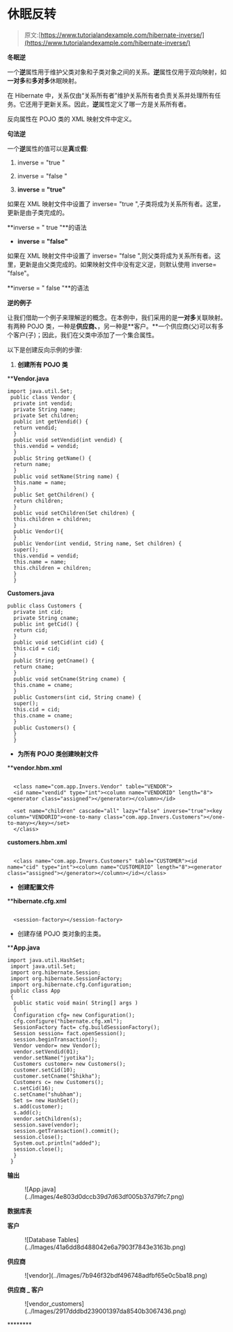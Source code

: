 # 休眠反转

> 原文:[https://www.tutorialandexample.com/hibernate-inverse/](https://www.tutorialandexample.com/hibernate-inverse/)

**冬眠逆**

一个**逆**属性用于维护父类对象和子类对象之间的关系。**逆**属性仅用于双向映射，如**一对多**和**多对多**休眠映射。

在 Hibernate 中，关系仅由“关系所有者”维护关系所有者负责关系并处理所有任务。它还用于更新关系。因此，**逆**属性定义了哪一方是关系所有者。

反向属性在 POJO 类的 XML 映射文件中定义。

**句法逆**

一个**逆**属性的值可以是**真**或**假**:

1.  inverse = "true "
2.  inverse = "false "

1.  **inverse = "true"**

如果在 XML 映射文件中设置了 inverse= "true ",子类将成为关系所有者。这里，更新是由子类完成的。

**inverse = " true "**的语法

*   **inverse = "false"**

如果在 XML 映射文件中设置了 inverse= "false ",则父类将成为关系所有者。这里，更新是由父类完成的。如果映射文件中没有定义逆，则默认使用 inverse= "false"。

**inverse = " false "**的语法

**逆的例子**

让我们借助一个例子来理解逆的概念。在本例中，我们采用的是**一对多**关联映射。有两种 POJO 类，一种是**供应商、**，另一种是**客户。**一个供应商(父)可以有多个客户(子)；因此，我们在父类中添加了一个集合属性。

以下是创建反向示例的步骤:

1.  **创建所有 POJO 类**

 ****Vendor.java**

```
import java.util.Set;
 public class Vendor {
  private int vendid;
  private String name;
  private Set children;
  public int getVendid() {
  return vendid;
  } 
  public void setVendid(int vendid) {
  this.vendid = vendid;
  }
  public String getName() {
  return name; 
  }
  public void setName(String name) {
  this.name = name;
  }
  public Set getChildren() {
  return children; 
  }
  public void setChildren(Set children) {
  this.children = children;
  }
  public Vendor(){
  }
  public Vendor(int vendid, String name, Set children) { 
  super();
  this.vendid = vendid;
  this.name = name;
  this.children = children;
  }
  } 
```

**Customers.java**

```
public class Customers {
  private int cid;
  private String cname;
  public int getCid() {
  return cid;
  }
  public void setCid(int cid) { 
  this.cid = cid;
  }
  public String getCname() {
  return cname;
  }
  public void setCname(String cname) { 
  this.cname = cname;
  }
  public Customers(int cid, String cname) {
  super();
  this.cid = cid;
  this.cname = cname; 
  }
  public Customers() {
  }
  } 
```

*   **为所有 POJO 类创建映射文件**

 ****vendor.hbm.xml**

```

  <class name="com.app.Invers.Vendor" table="VENDOR">
  <id name="vendid" type="int"><column name="VENDORID" length="8"><generator class="assigned"></generator></column></id> 

  <set name="children" cascade="all" lazy="false" inverse="true"><key column="VENDORID"><one-to-many class="com.app.Invers.Customers"></one-to-many></key></set> 
  </class> 

```

**customers.hbm.xml**

```

  <class name="com.app.Invers.Customers" table="CUSTOMER"><id name="cid" type="int"><column name="CUSTOMERID" length="8"><generator class="assigned"></generator></column></id></class> 

```

*   **创建配置文件**

 ****hibernate.cfg.xml**

```

  <session-factory></session-factory>  
```

*   创建存储 POJO 类对象的主类。

 ****App.java**

```
import java.util.HashSet;
 import java.util.Set;
 import org.hibernate.Session;
 import org.hibernate.SessionFactory;
 import org.hibernate.cfg.Configuration;
 public class App 
 {
  public static void main( String[] args ) 
  {
  Configuration cfg= new Configuration();
  cfg.configure("hibernate.cfg.xml");
  SessionFactory fact= cfg.buildSessionFactory();
  Session session= fact.openSession();
  session.beginTransaction(); 
  Vendor vendor= new Vendor();
  vendor.setVendid(01);
  vendor.setName("jyotika");
  Customers customer= new Customers();
  customer.setCid(10);
  customer.setCname("Shikha"); 
  Customers c= new Customers();
  c.setCid(16);
  c.setCname("shubham");
  Set s= new HashSet();
  s.add(customer);
  s.add(c); 
  vendor.setChildren(s);
  session.save(vendor);
  session.getTransaction().commit();
  session.close();
  System.out.println("added");
  session.close();
  }
 } 
```

**输出**

<figure class="aligncenter">![App.java](../Images/4e803d0dccb39d7d63df005b37d79fc7.png)</figure>

**数据库表**

**客户**

<figure class="aligncenter">![Database Tables](../Images/41a6dd8d488042e6a7903f7843e3163b.png)</figure>

**供应商**

<figure class="aligncenter">![vendor](../Images/7b946f32bdf496748adfbf65e0c5ba18.png)</figure>

**供应商 _ 客户**

<figure class="aligncenter">![vendor_customers](../Images/2917dddbd239001397da8540b3067436.png)</figure>********